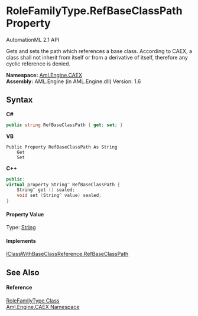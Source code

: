 # RoleFamilyType.RefBaseClassPath Property 
AutomationML 2.1 API 

Gets and sets the path which references a base class. According to CAEX, a class shall not inherit from itself or from a derivative of itself, therefore any cyclic reference is denied.

**Namespace:**&nbsp;<a href="N_Aml_Engine_CAEX">Aml.Engine.CAEX</a><br />**Assembly:**&nbsp;AML.Engine (in AML.Engine.dll) Version: 1.6

## Syntax

**C#**<br />
``` C#
public string RefBaseClassPath { get; set; }
```

**VB**<br />
``` VB
Public Property RefBaseClassPath As String
	Get
	Set
```

**C++**<br />
``` C++
public:
virtual property String^ RefBaseClassPath {
	String^ get () sealed;
	void set (String^ value) sealed;
}
```


#### Property Value
Type: <a href="https://docs.microsoft.com/dotnet/api/system.string" target="_parent" rel="noopener noreferrer">String</a>

#### Implements
<a href="P_Aml_Engine_CAEX_IClassWithBaseClassReference_RefBaseClassPath">IClassWithBaseClassReference.RefBaseClassPath</a><br />

## See Also


#### Reference
<a href="T_Aml_Engine_CAEX_RoleFamilyType">RoleFamilyType Class</a><br /><a href="N_Aml_Engine_CAEX">Aml.Engine.CAEX Namespace</a><br />